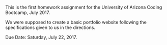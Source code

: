 This is the first homework assignment for the University of Arizona Coding Bootcamp, July 2017. 

We were supposed to create a basic portfolio website following the specifications given to us in the directions.

Due Date: Saturday, July 22, 2017.

